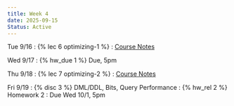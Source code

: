```yaml
---
title: Week 4
date: 2025-09-15
Status: Active
---
```


Tue 9/16
: {% lec 6 optimizing-1 %}
  : [Course Notes](https://data101.org/notes/3-query_perf/indexes.html)

Wed 9/17
: {% hw_due 1 %} Due, 5pm

Thu 9/18
: {% lec 7 optimizing-2 %}
  : [Course Notes](https://data101.org/notes/3-query_perf/query-planning.html)

Fri 9/19
: {% disc 3 %} DML/DDL, Bits, Query Performance
: {% hw_rel 2 %} Homework 2
  : Due Wed 10/1, 5pm
